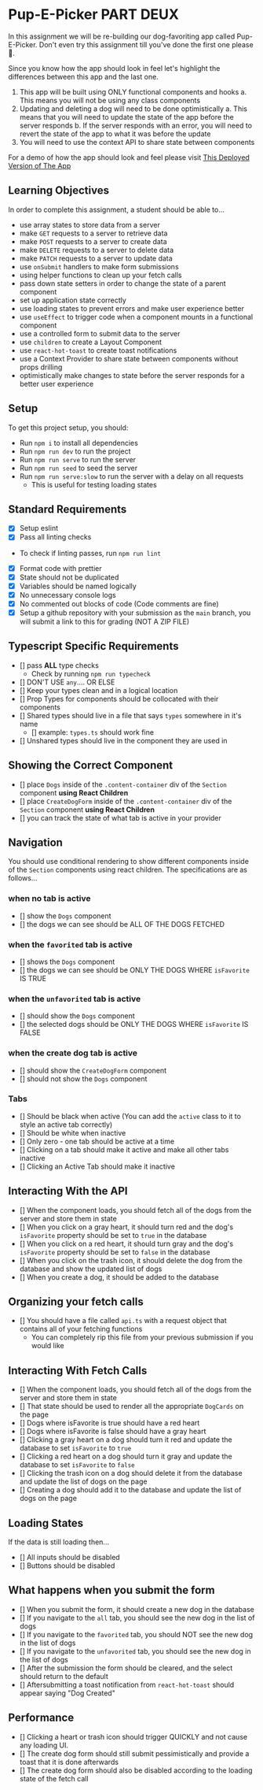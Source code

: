 # Pup-E-Picker PART DEUX

In this assignment we will be re-building our dog-favoriting app called Pup- E-Picker. Don't even try this assignment till you've done the first one please 🙏.

Since you know how the app should look in feel let's highlight the differences between this app and the last one.

1. This app will be built using ONLY functional components and hooks
   a. This means you will not be using any class components
2. Updating and deleting a dog will need to be done optimistically
   a. This means that you will need to update the state of the app before the server responds
   b. If the server responds with an error, you will need to revert the state of the app to what it was before the update
3. You will need to use the context API to share state between components

For a demo of how the app should look and feel please visit [This Deployed Version of The App](https://optimitistic-pup-e-picker-deployed-bsa263act-devslopes1.vercel.app/functional)

## Learning Objectives

In order to complete this assignment, a student should be able to...

- use array states to store data from a server
- make `GET` requests to a server to retrieve data
- make `POST` requests to a server to create data
- make `DELETE` requests to a server to delete data
- make `PATCH` requests to a server to update data
- use `onSubmit` handlers to make form submissions
- using helper functions to clean up your fetch calls
- pass down state setters in order to change the state of a parent component
- set up application state correctly
- use loading states to prevent errors and make user experience better
- use `useEffect` to trigger code when a component mounts in a functional component
- use a controlled form to submit data to the server
- use `children` to create a Layout Component
- use `react-hot-toast` to create toast notifications
- use a Context Provider to share state between components without props drilling
- optimistically make changes to state before the server responds for a better user experience

## Setup

To get this project setup, you should:

- Run `npm i` to install all dependencies
- Run `npm run dev` to run the project
- Run `npm run serve` to run the server
- Run `npm run seed` to seed the server
- Run `npm run serve:slow` to run the server with a delay on all requests
  - This is useful for testing loading states

## Standard Requirements

- [x] Setup eslint
- [x] Pass all linting checks

- To check if linting passes, run `npm run lint`

- [x] Format code with prettier
- [x] State should not be duplicated
- [x] Variables should be named logically
- [x] No unnecessary console logs
- [x] No commented out blocks of code (Code comments are fine)
- [x] Setup a github repository with your submission as the `main` branch, you will submit a link to this for grading (NOT A ZIP FILE)

## Typescript Specific Requirements

- [] pass **ALL** type checks
  - Check by running `npm run typecheck`
- [] DON'T USE `any`.... OR ELSE
- [] Keep your types clean and in a logical location
- [] Prop Types for components should be collocated with their components
- [] Shared types should live in a file that says `types` somewhere in it's name
  - [] example: `types.ts` should work fine
- [] Unshared types should live in the component they are used in

## Showing the Correct Component

- [] place `Dogs` inside of the `.content-container` div of the `Section` component **using React Children**
- [] place `CreateDogForm` inside of the `.content-container` div of the `Section` component **using React Children**
- [] you can track the state of what tab is active in your provider

## Navigation

You should use conditional rendering to show different components inside of the `Section` components using react children. The specifications are as follows...

### when no tab is active

- [] show the `Dogs` component
- [] the dogs we can see should be ALL OF THE DOGS FETCHED

### when the `favorited` tab is active

- [] shows the `Dogs` component
- [] the dogs we can see should be ONLY THE DOGS WHERE `isFavorite` IS TRUE

### when the `unfavorited` tab is active

- [] should show the `Dogs` component
- [] the selected dogs should be ONLY THE DOGS WHERE `isFavorite` IS FALSE

### when the create dog tab is active

- [] should show the `CreateDogForm` component
- [] should not show the `Dogs` component

### Tabs

- [] Should be black when active (You can add the `active` class to it to style an active tab correctly)
- [] Should be white when inactive
- [] Only zero - one tab should be active at a time
- [] Clicking on a tab should make it active and make all other tabs inactive
- [] Clicking an Active Tab should make it inactive

## Interacting With the API

- [] When the component loads, you should fetch all of the dogs from the server and store them in state
- [] When you click on a gray heart, it should turn red and the dog's `isFavorite` property should be set to `true` in the database
- [] When you click on a red heart, it should turn gray and the dog's `isFavorite` property should be set to `false` in the database
- [] When you click on the trash icon, it should delete the dog from the database and show the updated list of dogs
- [] When you create a dog, it should be added to the database

## Organizing your fetch calls

- [] You should have a file called `api.ts` with a request object that contains all of your fetching functions
  - You can completely rip this file from your previous submission if you would like

## Interacting With Fetch Calls

- [] When the component loads, you should fetch all of the dogs from the server and store them in state
- [] That state should be used to render all the appropriate `DogCards` on the page
- [] Dogs where isFavorite is true should have a red heart
- [] Dogs where isFavorite is false should have a gray heart
- [] Clicking a gray heart on a dog should turn it red and update the database to set `isFavorite` to `true`
- [] Clicking a red heart on a dog should turn it gray and update the database to set `isFavorite` to `false`
- [] Clicking the trash icon on a dog should delete it from the database and update the list of dogs on the page
- [] Creating a dog should add it to the database and update the list of dogs on the page

## Loading States

If the data is still loading then...

- [] All inputs should be disabled
- [] Buttons should be disabled

## What happens when you submit the form

- [] When you submit the form, it should create a new dog in the database
- [] If you navigate to the `all` tab, you should see the new dog in the list of dogs
- [] If you navigate to the `favorited` tab, you should NOT see the new dog in the list of dogs
- [] If you navigate to the `unfavorited` tab, you should see the new dog in the list of dogs
- [] After the submission the form should be cleared, and the select should return to the default
- [] Aftersubmitting a toast notification from `react-hot-toast` should appear saying "Dog Created"

## Performance

- [] Clicking a heart or trash icon should trigger QUICKLY and not cause any loading UI.
- [] The create dog form should still submit pessimistically and provide a toast that it is done afterwards
- [] The create dog form should also be disabled according to the loading state of the fetch call
